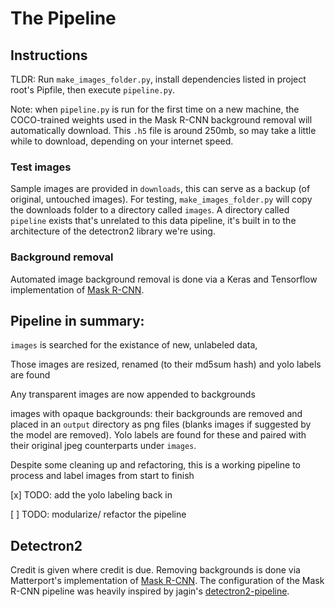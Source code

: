 # The Pipeline

## Instructions

TLDR: Run `make_images_folder.py`, install dependencies listed in project root's Pipfile, then execute `pipeline.py`.

Note: when `pipeline.py` is run for the first time on a new machine, the COCO-trained weights used in the Mask R-CNN background removal will automatically download. This `.h5` file is around 250mb, so may take a little while to download, depending on your internet speed.

### Test images

Sample images are provided in `downloads`, this can serve as a backup (of original, untouched images). For testing, `make_images_folder.py` will copy the downloads folder to a directory called `images`. A directory called `pipeline` exists that's unrelated to this data pipeline, it's built in to the architecture of the detectron2 library we're using.

### Background removal

Automated image background removal is done via a Keras and Tensorflow implementation of [Mask R-CNN](https://github.com/matterport/Mask_RCNN/).

## Pipeline in summary:

`images` is searched for the existance of new, unlabeled data,

Those images are resized, renamed (to their md5sum hash) and yolo labels are found

Any transparent images are now appended to backgrounds

images with opaque backgrounds: their backgrounds are removed and placed in an `output` directory as png files (blanks images if suggested by the model are removed). Yolo labels are found for these and paired with their original jpeg counterparts under `images`.

Despite some cleaning up and refactoring, this is a working pipeline to process and label images from start to finish

[x] TODO: add the yolo labeling back in

[ ] TODO: modularize/ refactor the pipeline

## Detectron2

Credit is given where credit is due. Removing backgrounds is done via Matterport's implementation of [Mask R-CNN](https://github.com/matterport/Mask_RCNN/). The configuration of the Mask R-CNN pipeline was heavily inspired by jagin's [detectron2-pipeline](https://github.com/jagin/detectron2-pipeline).
